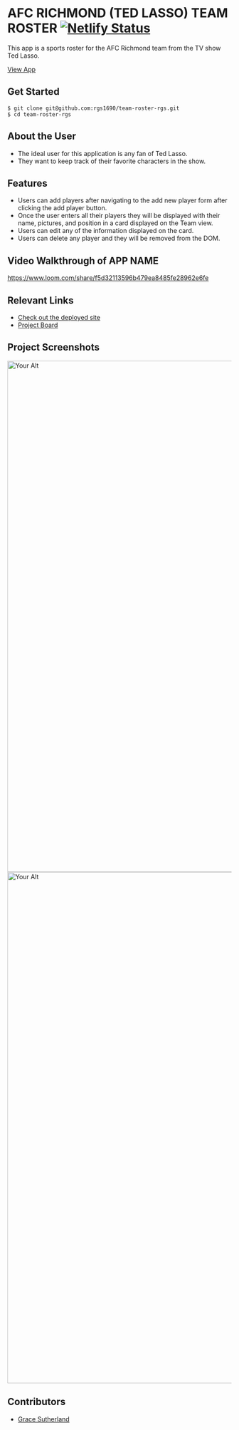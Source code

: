 # AFC RICHMOND (TED LASSO) TEAM ROSTER  [![Netlify Status](https://api.netlify.com/api/v1/badges/905fd445-c4c8-49b2-ad25-f341cc1369ff/deploy-status)](https://app.netlify.com/sites/rgs-team-roster/deploys)

This app is a sports roster for the AFC Richmond team from the TV show Ted Lasso. 

[View App](https://rgs-team-roster.netlify.app/)

## Get Started 
````
$ git clone git@github.com:rgs1690/team-roster-rgs.git
$ cd team-roster-rgs

````

## About the User 
- The ideal user for this application is any fan of Ted Lasso. 
- They want to keep track of their favorite characters in the show. 

## Features 
- Users can add players after navigating to the add new player form after clicking the add player button.
- Once the user enters all their players they will be displayed with their name, pictures, and position in a card displayed on the Team view.
- Users can edit any of the information displayed on the card.
- Users can delete any player and they will be removed from the DOM.

## Video Walkthrough of APP NAME 
https://www.loom.com/share/f5d32113596b479ea8485fe28962e6fe 

## Relevant Links 
- [Check out the deployed site](https://rgs-team-roster.netlify.app/)
- [Project Board](https://github.com/rgs1690/team-roster-rgs/projects/2)


## Project Screenshots 
<img width="1148" alt="Your Alt" src="https://user-images.githubusercontent.com/78558344/138525414-63244c94-c3a4-444c-9885-5b9a4226e08b.png">
<img width="1148" alt="Your Alt" src="https://user-images.githubusercontent.com/78558344/138525486-2fe28cc6-d35a-4672-9c4f-9ca0f4253567.png">

## Contributors
- [Grace Sutherland](https://github.com/rgs1690)
